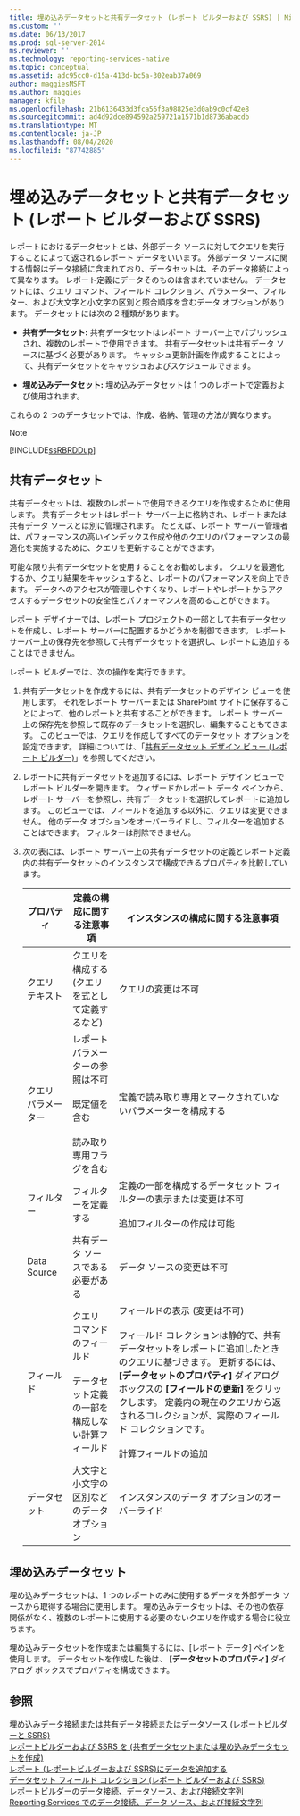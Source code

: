 ```yaml
---
title: 埋め込みデータセットと共有データセット (レポート ビルダーおよび SSRS) | Microsoft Docs
ms.custom: ''
ms.date: 06/13/2017
ms.prod: sql-server-2014
ms.reviewer: ''
ms.technology: reporting-services-native
ms.topic: conceptual
ms.assetid: adc95cc0-d15a-413d-bc5a-302eab37a069
author: maggiesMSFT
ms.author: maggies
manager: kfile
ms.openlocfilehash: 21b6136433d3fca56f3a98825e3d0ab9c0cf42e8
ms.sourcegitcommit: ad4d92dce894592a259721a1571b1d8736abacdb
ms.translationtype: MT
ms.contentlocale: ja-JP
ms.lasthandoff: 08/04/2020
ms.locfileid: "87742885"
---
```

# <a name="embedded-and-shared-datasets-report-builder-and-ssrs"></a>埋め込みデータセットと共有データセット (レポート ビルダーおよび SSRS)
  レポートにおけるデータセットとは、外部データ ソースに対してクエリを実行することによって返されるレポート データをいいます。 外部データ ソースに関する情報はデータ接続に含まれており、データセットは、そのデータ接続によって異なります。 レポート定義にデータそのものは含まれていません。 データセットには、クエリ コマンド、フィールド コレクション、パラメーター、フィルター、および大文字と小文字の区別と照合順序を含むデータ オプションがあります。 データセットには次の 2 種類があります。  
  
-   **共有データセット:** 共有データセットはレポート サーバー上でパブリッシュされ、複数のレポートで使用できます。 共有データセットは共有データ ソースに基づく必要があります。 キャッシュ更新計画を作成することによって、共有データセットをキャッシュおよびスケジュールできます。  
  
-   **埋め込みデータセット:** 埋め込みデータセットは 1 つのレポートで定義および使用されます。  
  
 これらの 2 つのデータセットでは、作成、格納、管理の方法が異なります。  
  
> [!NOTE]  
>  [!INCLUDE[ssRBRDDup](../../includes/ssrbrddup-md.md)]  
  
## <a name="shared-datasets"></a>共有データセット  
 共有データセットは、複数のレポートで使用できるクエリを作成するために使用します。 共有データセットはレポート サーバー上に格納され、レポートまたは共有データ ソースとは別に管理されます。 たとえば、レポート サーバー管理者は、パフォーマンスの高いインデックス作成や他のクエリのパフォーマンスの最適化を実施するために、クエリを更新することができます。  
  
 可能な限り共有データセットを使用することをお勧めします。 クエリを最適化するか、クエリ結果をキャッシュすると、レポートのパフォーマンスを向上できます。 データへのアクセスが管理しやすくなり、レポートやレポートからアクセスするデータセットの安全性とパフォーマンスを高めることができます。  
  
 レポート デザイナーでは、レポート プロジェクトの一部として共有データセットを作成し、レポート サーバーに配置するかどうかを制御できます。 レポート サーバー上の保存先を参照して共有データセットを選択し、レポートに追加することはできません。  
  
 レポート ビルダーでは、次の操作を実行できます。  
  
1.  共有データセットを作成するには、共有データセットのデザイン ビューを使用します。 それをレポート サーバーまたは SharePoint サイトに保存することによって、他のレポートと共有することができます。 レポート サーバー上の保存先を参照して既存のデータセットを選択し、編集することもできます。 このビューでは、クエリを作成してすべてのデータセット オプションを設定できます。 詳細については、「[共有データセット デザイン ビュー &#40;レポート ビルダー&#41;](../report-builder/shared-dataset-design-view-report-builder.md)」を参照してください。  
  
2.  レポートに共有データセットを追加するには、レポート デザイン ビューでレポート ビルダーを開きます。 ウィザードかレポート データ ペインから、レポート サーバーを参照し、共有データセットを選択してレポートに追加します。 このビューでは、フィールドを追加する以外に、クエリは変更できません。 他のデータ オプションをオーバーライドし、フィルターを追加することはできます。 フィルターは削除できません。  
  
3.  次の表には、レポート サーバー上の共有データセットの定義とレポート定義内の共有データセットのインスタンスで構成できるプロパティを比較しています。  
  
    |プロパティ|定義の構成に関する注意事項|インスタンスの構成に関する注意事項|  
    |--------------|--------------------------------------------|------------------------------------------|  
    |クエリ テキスト|クエリを構成する (クエリを式として定義するなど)|クエリの変更は不可|  
    |クエリ パラメーター|レポート パラメーターの参照は不可<br /><br /> 既定値を含む<br /><br /> 読み取り専用フラグを含む|定義で読み取り専用とマークされていないパラメーターを構成する|  
    |フィルター|フィルターを定義する|定義の一部を構成するデータセット フィルターの表示または変更は不可<br /><br /> 追加フィルターの作成は可能|  
    |Data Source|共有データ ソースである必要がある|データ ソースの変更は不可|  
    |フィールド|クエリ コマンドのフィールド<br /><br /> データセット定義の一部を構成しない計算フィールド|フィールドの表示 (変更は不可)<br /><br /> フィールド コレクションは静的で、共有データセットをレポートに追加したときのクエリに基づきます。 更新するには、 **[データセットのプロパティ]** ダイアログ ボックスの **[フィールドの更新]** をクリックします。 定義内の現在のクエリから返されるコレクションが、実際のフィールド コレクションです。<br /><br /> 計算フィールドの追加|  
    |データセット|大文字と小文字の区別などのデータ オプション|インスタンスのデータ オプションのオーバーライド|  
  
## <a name="embedded-datasets"></a>埋め込みデータセット  
 埋め込みデータセットは、1 つのレポートのみに使用するデータを外部データ ソースから取得する場合に使用します。 埋め込みデータセットは、その他の依存関係がなく、複数のレポートに使用する必要のないクエリを作成する場合に役立ちます。  
  
 埋め込みデータセットを作成または編集するには、[レポート データ] ペインを使用します。 データセットを作成した後は、 **[データセットのプロパティ]** ダイアログ ボックスでプロパティを構成できます。  
  
## <a name="see-also"></a>参照  
 [埋め込みデータ接続または共有データ接続またはデータソース &#40;レポートビルダーと SSRS&#41;](../embedded-and-shared-data-connections-or-data-sources-report-builder-and-ssrs.md)   
 [レポートビルダーおよび SSRS を &#40;共有データセットまたは埋め込みデータセットを作成&#41;](create-a-shared-dataset-or-embedded-dataset-report-builder-and-ssrs.md)   
 [レポート &#40;レポートビルダーおよび SSRS&#41;にデータを追加する](report-datasets-ssrs.md)   
 [データセット フィールド コレクション &#40;レポート ビルダーおよび SSRS&#41;](dataset-fields-collection-report-builder-and-ssrs.md)   
 [レポートビルダーのデータ接続、データソース、および接続文字列](../data-connections-data-sources-and-connection-strings-in-report-builder.md)   
 [Reporting Services でのデータ接続、データ ソース、および接続文字列](../data-connections-data-sources-and-connection-strings-in-reporting-services.md)  
  
  
